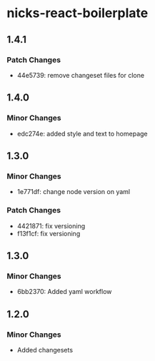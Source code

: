 # nicks-react-boilerplate

## 1.4.1

### Patch Changes

- 44e5739: remove changeset files for clone

## 1.4.0

### Minor Changes

- edc274e: added style and text to homepage

## 1.3.0

### Minor Changes

- 1e771df: change node version on yaml

### Patch Changes

- 4421871: fix versioning
- f13f1cf: fix versioning

## 1.3.0

### Minor Changes

- 6bb2370: Added yaml workflow

## 1.2.0

### Minor Changes

- Added changesets
